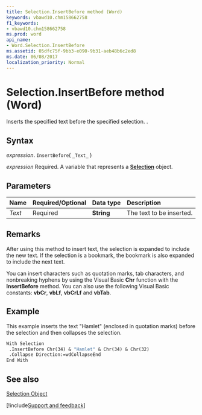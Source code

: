 ```yaml
---
title: Selection.InsertBefore method (Word)
keywords: vbawd10.chm158662758
f1_keywords:
- vbawd10.chm158662758
ms.prod: word
api_name:
- Word.Selection.InsertBefore
ms.assetid: 05dfc75f-9bb3-e090-9b31-aeb48b6c2ed8
ms.date: 06/08/2017
localization_priority: Normal
---
```



# Selection.InsertBefore method (Word)

Inserts the specified text before the specified selection. .


## Syntax

_expression_. `InsertBefore`( `_Text_` )

_expression_ Required. A variable that represents a **[Selection](Word.Selection.md)** object.


## Parameters



|Name|Required/Optional|Data type|Description|
|:-----|:-----|:-----|:-----|
| _Text_|Required| **String**|The text to be inserted.|

## Remarks

After using this method to insert text, the selection is expanded to include the new text. If the selection is a bookmark, the bookmark is also expanded to include the next text.

You can insert characters such as quotation marks, tab characters, and nonbreaking hyphens by using the Visual Basic  **Chr** function with the **InsertBefore** method. You can also use the following Visual Basic constants: **vbCr**, **vbLf**, **vbCrLf** and **vbTab**.


## Example

This example inserts the text "Hamlet" (enclosed in quotation marks) before the selection and then collapses the selection.


```vb
With Selection 
 .InsertBefore Chr(34) & "Hamlet" & Chr(34) & Chr(32) 
 .Collapse Direction:=wdCollapseEnd 
End With
```


## See also


[Selection Object](Word.Selection.md)

[!include[Support and feedback](~/includes/feedback-boilerplate.md)]